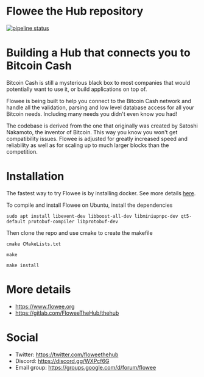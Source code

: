 Flowee the Hub repository
=========================

[![pipeline status](https://gitlab.com/FloweeTheHub/thehub/badges/master/pipeline.svg)](https://gitlab.com/FloweeTheHub/thehub/commits/master)

# Building a Hub that connects you to Bitcoin Cash

Bitcoin Cash is
still a mysterious black box to most companies that would potentially want
to use it, or build applications on top of.

Flowee is being built to help you connect to the Bitcoin Cash network and handle all
the validation, parsing and low level database access for all your Bitcoin
needs. Including many needs you didn't even know you had!

The codebase is derived from the one that originally was created by Satoshi
Nakamoto, the inventor of Bitcoin. This way you know you won't get
compatibility issues. Flowee is adjusted for greatly increased speed and
reliability as well as for scaling up to much larger blocks than the
competition.

# Installation

The fastest way to try Flowee is by installing docker. See more details [here](support/docker/hub).

To compile and install Flowee on Ubuntu, install the dependencies

`sudo apt install libevent-dev libboost-all-dev libminiupnpc-dev qt5-default protobuf-compiler libprotobuf-dev`

Then clone the repo and use cmake to create the makefile

`cmake CMakeLists.txt`

`make`

`make install`

# More details

* https://www.flowee.org
* https://gitlab.com/FloweeTheHub/thehub

# Social

* Twitter: https://twitter.com/floweethehub
* Discord: https://discord.gg/WXPcf6G
* Email group: https://groups.google.com/d/forum/flowee
